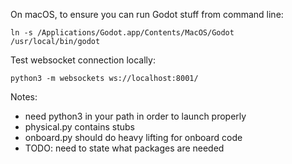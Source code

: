 On macOS, to ensure you can run Godot stuff from command line:

```ln -s /Applications/Godot.app/Contents/MacOS/Godot /usr/local/bin/godot```


Test websocket connection locally:

```python3 -m websockets ws://localhost:8001/```


Notes:
- need python3 in your path in order to launch properly
- physical.py contains stubs
- onboard.py should do heavy lifting for onboard code
- TODO: need to state what packages are needed
